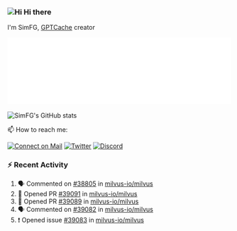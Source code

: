 ### <img src='https://qpluspicture.oss-cn-beijing.aliyuncs.com/6LjjQA/Hi.gif' alt='Hi' width="24"/> Hi there

I'm SimFG, [GPTCache](https://github.com/zilliztech/GPTCache) creator

![Metrics 👋](/metrics.plugin.followup.user.svg)

![SimFG's GitHub stats](https://github-readme-stats.vercel.app/api?username=SimFG&show_icons=true&theme=radical&count_private=true)

📫 How to reach me:

[![Connect on Mail](https://img.shields.io/badge/Ask%20me-anything-1abc9c.svg)](mailto:1142838399@qq.com)
[![Twitter](https://img.shields.io/twitter/follow/FogSim?style=social)](https://twitter.com/FogSim)
[![Discord](https://img.shields.io/discord/1092648432495251507?label=Discord&logo=discord)](https://discord.gg/Q8C6WEjSWV)

### :zap: Recent Activity

<!--START_SECTION:activity-->
1. 🗣 Commented on [#38805](https://github.com/milvus-io/milvus/issues/38805) in [milvus-io/milvus](https://github.com/milvus-io/milvus)
2. 💪 Opened PR [#39091](https://github.com/milvus-io/milvus/pull/39091) in [milvus-io/milvus](https://github.com/milvus-io/milvus)
3. 💪 Opened PR [#39089](https://github.com/milvus-io/milvus/pull/39089) in [milvus-io/milvus](https://github.com/milvus-io/milvus)
4. 🗣 Commented on [#39082](https://github.com/milvus-io/milvus/issues/39082) in [milvus-io/milvus](https://github.com/milvus-io/milvus)
5. ❗️ Opened issue [#39083](https://github.com/milvus-io/milvus/issues/39083) in [milvus-io/milvus](https://github.com/milvus-io/milvus)
<!--END_SECTION:activity-->

